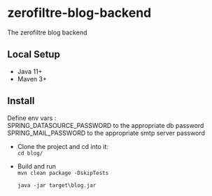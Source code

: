 # zerofiltre-blog-backend

The zerofiltre blog backend

## Local Setup

- Java 11+
- Maven 3+

## Install

Define env vars :  
SPRING_DATASOURCE_PASSWORD to the appropriate db password SPRING_MAIL_PASSWORD to the appropriate smtp server password

- Clone the project and cd into it:  
  `cd blog/`
- Build and run  
  `mvn clean package -DskipTests`

  `java -jar target\blog.jar`
